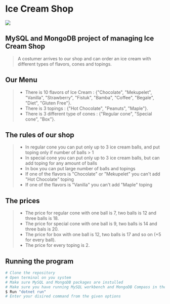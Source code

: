 # Ice Cream Shop

![](https://blog-assets.lightspeedhq.com/img/2021/03/e4bcf36b-blog_are-you-really-ready-to-open-an-ice-cream-shop_1200x628.jpg)

## MySQL and MongoDB project of managing Ice Cream Shop
>A costumer arrives to our shop and can order an ice cream with different types of flavors, cones and topings.

## Our Menu
> * There is 10 flavors of Ice Cream : {"Chocolate", "Mekupelet", "Vanilla", "Strawberry", "Fistuk", "Bamba", "Coffee", "Begale", "Diet", "Gluten Free"}.
> * There is 3 topings : {"Hot Chocolate", "Peanuts", "Maple"}.
> * There is 3 different type of cones : {"Regular cone", "Special cone", "Box"}.

## The rules of our shop
> * In regular cone you can put only up to 3 ice cream balls, and put toping only if number of balls > 1
> * In special cone you can put only up to 3 ice cream balls, but can add toping for any amount of balls
> * In box you can put large number of balls and topings
> * If one of the flavors is "Chocolate" or "Mekupelet" you can't add "Hot Chocolate" toping
> * If one of the flavors is "Vanilla" you can't add "Maple" toping

## The prices
> * The price for regular cone with one ball is 7, two balls is 12 and three balls is 18.
> * The price for special cone with one ball is 9, two balls is 14 and three bals is 20.
> * The price for box with one ball is 12, two balls is 17 and so on (+5 for every ball).
> * The price for every toping is 2.

## Running the program
``` bash
# Clone the repository
# Open terminal on you system
# Make sure MySQL and MongoDB packages are instulled
# Make sure you have running MySQL workbench and MongoDB Compass in the backround
$ Run "dotnet run"
# Enter your disired command from the given options